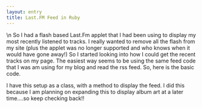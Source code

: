 ```yaml
---
layout: entry
title: Last.FM Feed in Ruby
---
```


\n    So I had a flash based Last.Fm applet that I had been using to display my most recently listened to tracks. I really wanted to remove all the flash from my site (plus the applet was no longer supported and who knows when it would have gone away!) So I started looking into how I could get the recent tracks on my page. The easiest way seems to be using the same feed code that I was am using for my blog and read the rss feed. So, here is the basic code.



I have this setup as a class, with a method to display the feed. I did this because I am planning on expanding this to display album art at a later time....so keep checking back!!
  
